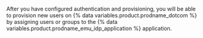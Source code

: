 After you have configured authentication and provisioning, you will be able to provision new users on {% data variables.product.prodname_dotcom %} by assigning users or groups to the {% data variables.product.prodname_emu_idp_application %} application.
